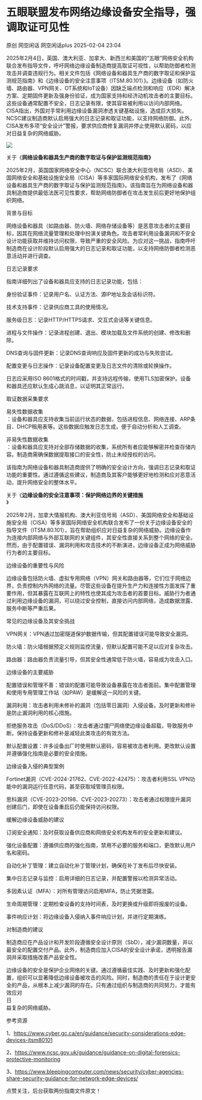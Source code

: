 #  五眼联盟发布网络边缘设备安全指导，强调取证可见性   
原创 网空闲话  网空闲话plus   2025-02-04 23:04  
  
2025年2月4日，英国、澳大利亚、加拿大、新西兰和美国的“五眼”网络安全机构联合发布指导文件，呼吁网络边缘设备制造商提高取证可视性，以帮助防御者检测攻击并调查违规行为。相关文件包括《网络设备和器具生产商的数字取证和保护监测规范指南》和《边缘设备的安全注意事项（ITSM.80.101）》。边缘设备（如防火墙、路由器、VPN网关、OT系统和IoT设备）因缺乏端点检测和响应（EDR）解决方案、定期固件更新及强身份验证，成为国家支持和经济动机攻击者的主要目标。这些设备通常配置不安全，日志记录有限，使其容易被利用以访问内部网络。CISA指出，外国对手常利用边缘设备漏洞渗透关键基础设施，造成巨大损失。NCSC建议制造商默认启用强大的日志记录和取证功能，以支持网络防御。此外，CISA发布多项“安全设计”警报，要求供应商修复漏洞并停止使用默认密码，以应对日益复杂的网络威胁。  
  
![](https://mmbiz.qpic.cn/mmbiz_jpg/0KRmt3K30icUHjXJeSmp1a8P3t6EeSice7iblN4E5O5sibbYOyXEsbkuXHxibOlnxchUrb5dMWjSr24pUp6HntrUf5g/640?wx_fmt=jpeg&from=appmsg "")  
  
关于《**网络设备和器具生产商的数字取证与保护监测规范指南》**  
  
2025年2月，英国国家网络安全中心（NCSC）联合澳大利亚信号局（ASD）、美国网络安全和基础设施安全局（CISA）等多家国际网络安全机构，发布了《网络设备和器具生产商的数字取证与保护监测规范指南》。该指南旨在为网络设备和器具制造商提供最低法医可见性要求，帮助网络防御者在攻击发生前后更好地保护组织网络。  
  
背景与目标  
  
网络设备和器具（如路由器、防火墙、网络存储设备等）是恶意攻击者的主要目标，因其在网络流量管理和处理中扮演关键角色。攻击者常利用设备漏洞和不安全设计功能获取并维持访问权限，导致严重的安全风险。为应对这一挑战，指南呼吁制造商在设计阶段默认启用强大的日志记录和取证功能，以支持网络防御者检测恶意活动并进行调查。  
  
日志记录要求  
  
指南详细列出了设备和器具应支持的日志记录功能，包括：  
  
身份验证事件：记录用户名、认证方法、源IP地址及会话标识符。  
  
技术支持事件：记录供应商工具的使用情况。  
  
服务级日志：记录HTTP/HTTPS请求、交互式会话等关键信息。  
  
进程与文件操作：记录进程创建、退出、模块加载及文件系统的创建、修改和删除。  
  
DNS查询与固件更新：记录DNS查询响应及固件更新的成功与失败尝试。  
  
配置变更与日志操作：记录设备配置变更及日志文件的清除或轮换操作。  
  
日志应采用ISO 8601格式的时间戳，并支持远程传输，使用TLS加密保护。设备和器具还应默认生成心跳消息，以证明其正常运行。  
  
取证数据采集要求  
  
易失性数据收集  
：设备和器具应支持收集当前运行状态的数据，包括进程信息、网络连接、ARP条目、DHCP租用表等。这些数据应触发日志生成，便于自动分析和人工调查。  
  
非易失性数据收集  
：设备和器具应支持对全部存储数据的收集，系统所有者应能够解密并检查存储内容。制造商需确保数据提取接口的安全性，防止未经授权的访问。  
  
该指南为网络设备和器具制造商提供了明确的安全设计方向，强调日志记录和取证功能的重要性。通过遵循这些建议，制造商及其客户能够更好地检测和应对恶意活动，提升网络安全的整体水平。  
  
关于《**边缘设备的安全注意事项：保护网络边界的关键措施**  
》  
  
2025年2月，加拿大情报机构、澳大利亚信号局（ASD）、美国网络安全和基础设施安全局（CISA）等多家国际网络安全机构联合发布了一份关于边缘设备安全的指导文件（ITSM.80.101），旨在帮助组织应对日益复杂的网络威胁。边缘设备作为连接内部网络与外部互联网的关键组件，其安全性直接关系到整个网络的安全。然而，由于配置错误、漏洞利用和攻击技术的不断演进，边缘设备正成为网络威胁行为者的主要目标。  
  
边缘设备的重要性与风险  
  
边缘设备包括防火墙、虚拟专用网络（VPN）网关和路由器等，它们位于网络边界，负责控制内外网络的流量。尽管这些设备在提升生产力和连接性方面发挥了重要作用，但其暴露在互联网上的特性也使其成为攻击者的首要目标。威胁行为者通过利用边缘设备的漏洞，可以绕过安全控制，直接访问内部网络，造成数据泄露、服务中断等严重后果。  
  
常见的边缘设备及其安全挑战  
  
VPN网关：VPN通过加密隧道保护数据传输，但其配置错误可能导致安全漏洞。  
  
防火墙：防火墙根据预定义规则监控流量，但默认配置可能不足以应对复杂攻击。  
  
路由器：路由器负责流量引导，但其安全性通常低于防火墙，容易成为攻击入口。  
  
边缘设备的主要威胁  
  
配置错误和管理不善：错误的配置可能导致设备暴露在攻击者面前。集中配置管理和使用专用管理工作站（如PAW）是缓解这一风险的关键。  
  
漏洞利用：攻击者利用未修补的漏洞（包括零日漏洞）入侵设备。及时更新和修补是防止漏洞利用的核心措施。  
  
拒绝服务攻击（DoS/DDoS）：攻击者通过僵尸网络使边缘设备超载，导致服务中断。保持设备更新和修补是减轻此类攻击的有效方法。  
  
默认配置设置：许多设备出厂时使用默认密码，容易被攻击者利用。更改默认设置并遵循强化指南是必要的安全措施。  
  
边缘设备入侵的典型案例  
  
Fortinet漏洞（CVE-2024-21762、CVE-2022-42475）：攻击者利用SSL VPN功能中的漏洞运行任意代码，甚至获取域管理员权限。  
  
思科漏洞（CVE-2023-20198、CVE-2023-20273）：攻击者通过权限提升漏洞创建后门，即使在设备重启后仍能保持访问权限。  
  
缓解边缘设备威胁的建议  
  
订阅安全通知：及时获取设备供应商和网络安全机构发布的安全更新和建议。  
  
强化设备配置：遵循供应商的强化指南，禁用不必要的服务和端口，更改默认用户名和密码。  
  
自动化补丁管理：建立自动化补丁管理计划，确保在补丁发布后尽快安装。  
  
集中日志记录与监控：启用详细的日志记录，并配置警报以检测异常活动。  
  
多因素认证（MFA）：对所有管理访问启用MFA，防止凭据泄露。  
  
生命周期管理：定期检查设备的支持时间表，及时更换或升级即将报废的设备。  
  
事件响应计划：将边缘设备入侵纳入事件响应计划，并进行定期演练。  
  
对制造商的建议  
  
制造商应在产品设计和开发阶段遵循安全设计原则（SbD），减少漏洞数量，并以最安全的配置交付产品。此外，制造商应加入CISA的安全设计承诺，透明报告漏洞并采取措施改善产品安全性。  
  
边缘设备的安全是保护企业网络的关键。通过遵循最佳实践、及时更新和强化配置，组织可以显著降低边缘设备被攻击的风险。同时，制造商的责任在于设计更安全的产品，从根本上减少漏洞的存在。只有通过组织与制造商的共同努力，才能有效应对  
日  
益复杂的网络威胁。  
  
  
参考资源  
  
1、https://www.cyber.gc.ca/en/guidance/security-considerations-edge-devices-itsm80101  
  
2、https://www.ncsc.gov.uk/guidance/guidance-on-digital-forensics-protective-monitoring  
  
3、https://www.bleepingcomputer.com/news/security/cyber-agencies-share-security-guidance-for-network-edge-devices/  
  
点赞关注，后台获取两份指南文件原文！  
  
